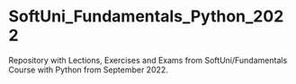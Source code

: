 # SoftUni_Fundamentals_Python_2022
Repository with Lections, Exercises and Exams from SoftUni/Fundamentals Course with Python from September 2022.
